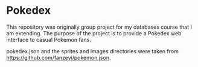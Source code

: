 # Pokedex
This repository was originally group project for my databases course that I am extending. The purpose of the project is to provide a Pokedex web interface to casual Pokemon fans.

pokedex.json and the sprites and images directories were taken from https://github.com/fanzeyi/pokemon.json.
